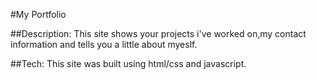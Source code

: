 #My Portfolio

##Description:
This site shows your projects i've worked on,my contact information and tells you a little about myeslf.

##Tech:
This site was built using html/css and javascript.
